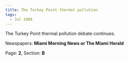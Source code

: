 ```yaml
---  
title: The Turkey Point thermal pollution  
tags:  
  - Jul 1968  
---  
```

  
The Turkey Point thermal pollution debate continues.  
  
Newspapers: **Miami Morning News or The Miami Herald**  
  
Page: **2**, Section: **B** 
